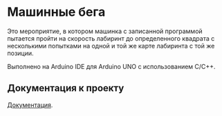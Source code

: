 # Машинные бега
Это мероприятие, в котором машинка с записанной программой пытается пройти на скорость лабиринт до определенного квадрата с несколькими попытками на одной и той же карте лабиринта с той же позиции.

Выполнено на Arduino IDE для Arduino UNO с использованием C/C++.

## Документация к проекту
[Документация](./doc/Home.md).
